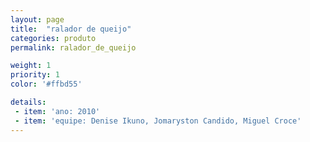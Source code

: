 ```yaml
---
layout: page
title:  "ralador de queijo"
categories: produto
permalink: ralador_de_queijo

weight: 1
priority: 1
color: '#ffbd55'

details:
 - item: 'ano: 2010'
 - item: 'equipe: Denise Ikuno, Jomaryston Candido, Miguel Croce'
---
```

